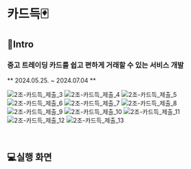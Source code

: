 # 카드득🃏


## 📃Intro
### 중고 트레이딩 카드를 쉽고 편하게 거래할 수 있는 서비스 개발
** 2024.05.25. ~ 2024.07.04 **

![2조-카드득_제출_3](https://github.com/user-attachments/assets/0824d31e-1b05-4743-b34d-dc1b4e5b139d)
![2조-카드득_제출_4](https://github.com/user-attachments/assets/0fa88e1d-cf67-4368-81c6-c989e6c48f86)
![2조-카드득_제출_5](https://github.com/user-attachments/assets/ac591b07-084b-4eb9-b9c6-e1331278c884)
![2조-카드득_제출_6](https://github.com/user-attachments/assets/8c8ccab7-79e8-4e1d-b121-2325a5f56c73)
![2조-카드득_제출_7](https://github.com/user-attachments/assets/87bc4b73-594b-4d09-ba88-8a9f5030d232)
![2조-카드득_제출_8](https://github.com/user-attachments/assets/952562e3-afce-4ec8-bbf4-691acc3bf235)
![2조-카드득_제출_9](https://github.com/user-attachments/assets/69fbe67a-6991-4844-998b-0629cc7708a6)
![2조-카드득_제출_10](https://github.com/user-attachments/assets/a8313c1f-ad00-4eab-90e5-9cac94dc72b9)
![2조-카드득_제출_11](https://github.com/user-attachments/assets/80890eb1-4860-4dcc-9ee3-ca2d59073c8d)
![2조-카드득_제출_12](https://github.com/user-attachments/assets/e9758d20-6e3a-4473-ac14-47eb66ce73cf)
![2조-카드득_제출_13](https://github.com/user-attachments/assets/ac3c5c6f-1d6b-4de1-9af9-525b67672065)


<br>

## 💻실행 화면
